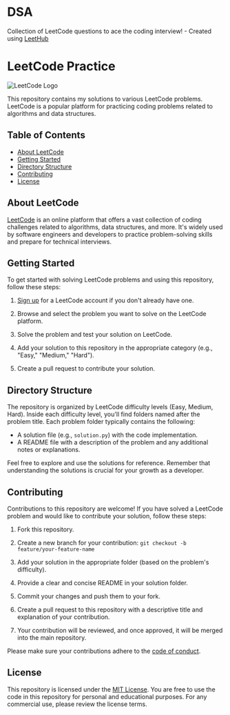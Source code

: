 # DSA
Collection of LeetCode questions to ace the coding interview! - Created using [LeetHub](https://github.com/QasimWani/LeetHub)

# LeetCode Practice

![LeetCode Logo](https://leetcode.com/static/images/LeetCode_logo.png)

This repository contains my solutions to various LeetCode problems. LeetCode is a popular platform for practicing coding problems related to algorithms and data structures.

## Table of Contents

- [About LeetCode](#about-leetcode)
- [Getting Started](#getting-started)
- [Directory Structure](#directory-structure)
- [Contributing](#contributing)
- [License](#license)

## About LeetCode

[LeetCode](https://leetcode.com/) is an online platform that offers a vast collection of coding challenges related to algorithms, data structures, and more. It's widely used by software engineers and developers to practice problem-solving skills and prepare for technical interviews.

## Getting Started

To get started with solving LeetCode problems and using this repository, follow these steps:

1. [Sign up](https://leetcode.com/accounts/signup/) for a LeetCode account if you don't already have one.

2. Browse and select the problem you want to solve on the LeetCode platform.

3. Solve the problem and test your solution on LeetCode.

4. Add your solution to this repository in the appropriate category (e.g., "Easy," "Medium," "Hard").

5. Create a pull request to contribute your solution.

## Directory Structure

The repository is organized by LeetCode difficulty levels (Easy, Medium, Hard). Inside each difficulty level, you'll find folders named after the problem title. Each problem folder typically contains the following:

- A solution file (e.g., `solution.py`) with the code implementation.
- A README file with a description of the problem and any additional notes or explanations.

Feel free to explore and use the solutions for reference. Remember that understanding the solutions is crucial for your growth as a developer.

## Contributing

Contributions to this repository are welcome! If you have solved a LeetCode problem and would like to contribute your solution, follow these steps:

1. Fork this repository.

2. Create a new branch for your contribution: `git checkout -b feature/your-feature-name`

3. Add your solution in the appropriate folder (based on the problem's difficulty).

4. Provide a clear and concise README in your solution folder.

5. Commit your changes and push them to your fork.

6. Create a pull request to this repository with a descriptive title and explanation of your contribution.

7. Your contribution will be reviewed, and once approved, it will be merged into the main repository.

Please make sure your contributions adhere to the [code of conduct](CODE_OF_CONDUCT.md).

## License

This repository is licensed under the [MIT License](LICENSE). You are free to use the code in this repository for personal and educational purposes. For any commercial use, please review the license terms.

